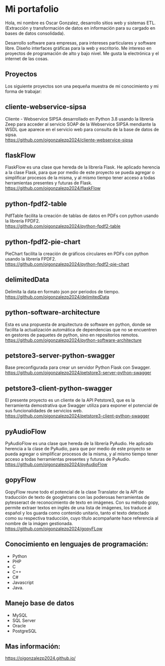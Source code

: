 # Mi portafolio
Hola, mi nombre es Oscar Gonzalez, desarrollo sitios web y sistemas ETL. (Extracción y transformación de datos en información para su cargado en bases de datos consolidada). 

Desarrollo software para empresas, para intereses particulares y software libre. Diseño interfaces gráficas para la web y escritorio. Me intereso en proyectos de programación de alto y bajo nivel. Me gusta la electrónica y el internet de las cosas. 

## Proyectos
Los siguiente proyectos son una pequeña muestra de mi conocimiento y mi forma de trabajar:

## cliente-webservice-sipsa
Cliente - Webservice SIPSA desarrollado en Python 3.8 usando la librería Zeep para acceder al servicio SOAP de la Webservice SIPSA mendiante la WSDL que aparece en el servicio web para consulta de la base de datos de sipsa.  
https://github.com/oigonzalezp2024/cliente-webservice-sipsa

## flaskFlow
FlaskFlow es una clase que hereda de la librería Flask. He aplicado herencia a la clase Flask, para que por medio de este proyecto se pueda agregar o simplificar procesos de la misma, y al mismo tiempo tener acceso a todas herramientas presentes y futuras de Flask.  
https://github.com/oigonzalezp2024/flaskFlow

## python-fpdf2-table
PdfTable facilita la creación de tablas de datos en PDFs con python usando la librería FPDF2.  
https://github.com/oigonzalezp2024/python-fpdf2-table

## python-fpdf2-pie-chart
PieChart facilita la creación de gráficos circulares en PDFs con python usando la librería FPDF2.  
https://github.com/oigonzalezp2024/python-fpdf2-pie-chart

## delimitedData
Delimita la data en formato json por periodos de tiempo.  
https://github.com/oigonzalezp2024/delimitedData

## python-software-architecture
Esta es una propuesta de arquitectura de software en python, donde se facilita la actualización automática de dependencias que no se encuentren en gestores de paquetes de python, sino en repositorios remotos.  
https://github.com/oigonzalezp2024/python-software-architecture

## petstore3-server-python-swagger
Base preconfigurada para crear un servidor Python Flask con Swagger.  
https://github.com/oigonzalezp2024/petstore3-server-python-swagger

## petstore3-client-python-swagger
El presente proyecto es un cliente de la API Petstore3, que es la herramienta demostrativa que Swagger utiliza para exponer el potencial de sus funcionalidades de servicios web.  
https://github.com/oigonzalezp2024/petstore3-client-python-swagger

## pyAudioFlow
PyAudioFlow es una clase que hereda de la librería PyAudio. He aplicado herencia a la clase de PyAudio, para que por medio de este proyecto se pueda agregar o simplificar procesos de la misma, y al mismo tiempo tener acceso a todas herramientas presentes y futuras de PyAudio.
https://github.com/oigonzalezp2024/pyAudioFlow

## gopyFlow
GopyFlow reune todo el potencial de la clase Translator de la API de traducción de texto de googletrans con las poderosas herramientas de pytesseract de reconocimiento de texto en imágenes. Con su método gopy, permite extraer textos en inglés de una lista de imágenes, los traduce al español y los guarda como contenido unitario, tanto el texto detectado como su respectiva traducción, cuyo título acompañante hace referencia al nombre de la imágen gestionada.
https://github.com/oigonzalezp2024/gopyFLow

## Conocimiento en lenguajes de programación:
- Python
- PHP
- C
- C++
- C#
- Javascript
- Java.

## Manejo base de datos
- MySQL
- SQL Server
- Oracle
- PostgreSQL

## Mas información:  
https://oigonzalezp2024.github.io/
